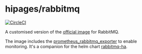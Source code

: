 # hipages/rabbitmq

[![CircleCI](https://circleci.com/gh/hipages/docker-rabbitmq.svg?style=svg)](https://circleci.com/gh/hipages/docker-rabbitmq)

A customised version of the [official image][official-image] for RabbitMQ.

The image includes the [prometheus_rabbitmq_exporter][prometheus-rabbitmq-exporter] to enable monitoring. It's a companion for the helm chart [rabbitmq-ha][rabbitmq-ha].

[official-image]: https://hub.docker.com/_/rabbitmq/
[prometheus-rabbitmq-exporter]: https://github.com/deadtrickster/prometheus_rabbitmq_exporter
[rabbitmq-ha]: https://github.com/kubernetes/charts/blob/master/stable/rabbitmq-ha
